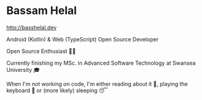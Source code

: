 # Bassam Helal

http://basshelal.dev

Android (Kotlin) & Web (TypeScript) Open Source Developer

Open Source Enthusiast 👨‍💻

Currently finishing my MSc. in Advanced Software Technology at Swansea University 🎓

When I'm not working on code, I'm either reading about it 📖, playing the keyboard 🎹 or (more likely) sleeping 😴

